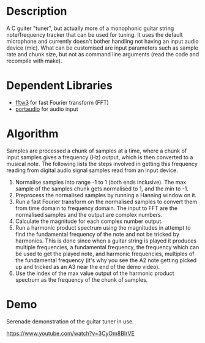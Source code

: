 # Description

A C guiter "tuner", but actually more of a monophonic guitar string note/frequency
tracker that can be used for tuning. It uses the default microphone and currently 
doesn't bother handling not having an input audio device (mic). What can be customised
are input parameters such as sample rate and chunk size, but not as command line
arguments (read the code and recompile with make).


# Dependent Libraries

* [fftw3](http://fftw.org) for fast Fourier transform (FFT)
* [portaudio](http://portaudio.com) for audio input


# Algorithm

Samples are processed a chunk of samples at a time, where a chunk of input samples gives a
frequency (Hz) output, which is then converted to a musical note. The following lists the
steps involved in getting this frequency reading from digital audio signal samples read from
an input device.

1. Normalise samples into range -1 to 1 (both ends inclusive). The max sample 
of the samples chunk gets normalised to 1, and the min to -1.
2. Preprocess the normalised samples by running a Hanning window on it.
3. Run a fast Fourier transform on the normalised samples to convert them from time domain
to frequency domain. The input to FFT are the normalised samples and the output are complex numbers.
4. Calculate the magnitude for each complex number output.
5. Run a harmonic product spectrum using the magnitudes in attempt to find the fundamental frequency
of the note and not be tricked by harmonics. This is done since when a guitar string is played it
produces multiple frequencies, a fundamental frequency, the frequency which can be used to get the
played note, and harmonic frequencies, multiples of the fundamental frequency (it's why you see
the A2 note getting picked up and tricked as an A3 near the end of the demo video).
6. Use the index of the max value output of the harmonic product spectrum as the frequency of 
the chunk of samples.


# Demo

Serenade demonstration of the guitar tuner in use.

https://www.youtube.com/watch?v=3CyOm8BIrVE

